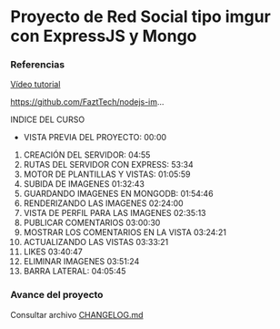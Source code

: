 # Proyecto de Red Social tipo imgur con ExpressJS y Mongo


### Referencias
[Vídeo tutorial](https://www.youtube.com/watch?v=TqC3e8nBycg)

https://github.com/FaztTech/nodejs-im...

INDICE DEL CURSO
* VISTA PREVIA DEL PROYECTO: 00:00
1. CREACIÓN DEL SERVIDOR: 04:55
2. RUTAS DEL SERVIDOR CON EXPRESS: 53:34
3. MOTOR DE PLANTILLAS Y VISTAS: 01:05:59
4. SUBIDA DE IMAGENES 01:32:43
5. GUARDANDO IMAGENES EN MONGODB: 01:54:46
6. RENDERIZANDO LAS IMAGENES 02:24:00
7. VISTA DE PERFIL PARA LAS IMAGENES 02:35:13
8. PUBLICAR COMENTARIOS 03:00:30
9. MOSTRAR LOS COMENTARIOS EN LA VISTA 03:24:21
10. ACTUALIZANDO LAS VISTAS 03:33:21
11. LIKES 03:40:47
12. ELIMINAR IMAGENES 03:51:24
13. BARRA LATERAL: 04:05:45


### Avance del proyecto
Consultar archivo [CHANGELOG.md](CHANGELOG.md)